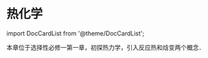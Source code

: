 # 热化学

import DocCardList from '@theme/DocCardList';

本章位于选择性必修一第一章，初探热力学，引入反应热和焓变两个概念．

<DocCardList />
